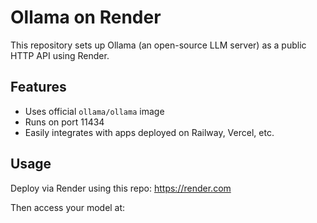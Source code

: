 # Ollama on Render

This repository sets up Ollama (an open-source LLM server) as a public HTTP API using Render.

## Features
- Uses official `ollama/ollama` image
- Runs on port 11434
- Easily integrates with apps deployed on Railway, Vercel, etc.

## Usage
Deploy via Render using this repo:
https://render.com

Then access your model at:
